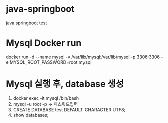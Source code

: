 # java-springboot
java springboot test


# Mysql Docker run
docker run -d --name mysql -v /var/lib/mysql:/var/lib/mysql -p 3306:3306 -e MYSQL_ROOT_PASSWORD=root mysql

# Mysql 실행 후, database 생성
1) docker exec -it mysql /bin/bash
2) mysql -u root -p -> 패스워드입력
3) CREATE DATABASE test DEFAULT CHARACTER UTF8;
4) show databases;
